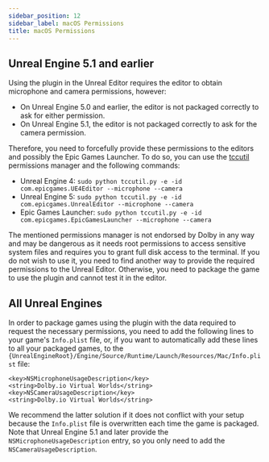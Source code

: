 ```yaml
---
sidebar_position: 12
sidebar_label: macOS Permissions
title: macOS Permissions
---
```


## Unreal Engine 5.1 and earlier

Using the plugin in the Unreal Editor requires the editor to obtain microphone and camera permissions, however:
- On Unreal Engine 5.0 and earlier, the editor is not packaged correctly to ask for either permission.
- On Unreal Engine 5.1, the editor is not packaged correctly to ask for the camera permission.

Therefore, you need to forcefully provide these permissions to the editors and possibly the Epic Games Launcher. To do so, you can use the [tccutil](https://github.com/DocSystem/tccutil) permissions manager and the following commands:
- Unreal Engine 4: `sudo python tccutil.py -e -id com.epicgames.UE4Editor --microphone --camera`
- Unreal Engine 5: `sudo python tccutil.py -e -id com.epicgames.UnrealEditor --microphone --camera`
- Epic Games Launcher: `sudo python tccutil.py -e -id com.epicgames.EpicGamesLauncher --microphone --camera`

The mentioned permissions manager is not endorsed by Dolby in any way and may be dangerous as it needs root permissions to access sensitive system files and requires you to grant full disk access to the terminal. If you do not wish to use it, you need to find another way to provide the required permissions to the Unreal Editor. Otherwise, you need to package the game to use the plugin and cannot test it in the editor.

## All Unreal Engines

In order to package games using the plugin with the data required to request the necessary permissions, you need to add the following lines to your game's `Info.plist` file, or, if you want to automatically add these lines to all your packaged games, to the `{UnrealEngineRoot}/Engine/Source/Runtime/Launch/Resources/Mac/Info.plist` file:

```
<key>NSMicrophoneUsageDescription</key>
<string>Dolby.io Virtual Worlds</string>
<key>NSCameraUsageDescription</key>
<string>Dolby.io Virtual Worlds</string>
```

We recommend the latter solution if it does not conflict with your setup because the `Info.plist` file is overwritten each time the game is packaged. Note that Unreal Engine 5.1 and later provide the `NSMicrophoneUsageDescription` entry, so you only need to add the `NSCameraUsageDescription`.
